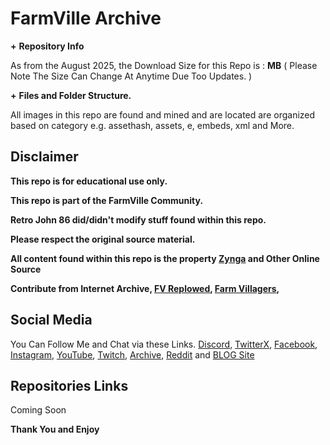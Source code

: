 # __**FarmVille Archive**__


**+** __**Repository Info**__

As from the August 2025, the Download Size for this Repo is : **MB** ( Please Note The Size Can Change At Anytime Due Too Updates. )


**+** __**Files and Folder Structure.**__

All images in this repo are found and mined and are located are organized based on category e.g. assethash, assets, e, embeds, xml and More.



## __**Disclaimer**__

**This repo is for educational use only.**

**This repo is part of the FarmVille Community.**

**Retro John 86 did/didn't modify stuff found within this repo.**

**Please respect the original source material.**

**All content found within this repo is the property [Zynga](https://www.zynga.com/) and Other Online Source**

**Contribute from Internet Archive, [FV Replowed](https://discord.gg/vembVB3R9H), [Farm Villagers](https://discord.gg/Bm2EkN5vhz),**



## __**Social Media**__

You Can Follow Me and Chat via these Links. [Discord](https://discord.com/invite/XWphsEk), [TwitterX](https://x.com/Retro86Official), [Facebook](https://www.facebook.com/Retro86Official), [Instagram](https://www.instagram.com/retrojohn86), [YouTube](https://www.youtube.com/channel/UCUw02MHKeo3mGfNDMvBn_eQ), [Twitch](https://www.twitch.tv/retrojohn86), [Archive](https://archive.org/details/@retro_john_86), [Reddit](https://www.reddit.com/user/RetroJohn86/) and [BLOG Site](https://retrojohn86.blogspot.com/)


## __**Repositories Links**__
Coming Soon

__**Thank You and Enjoy**__